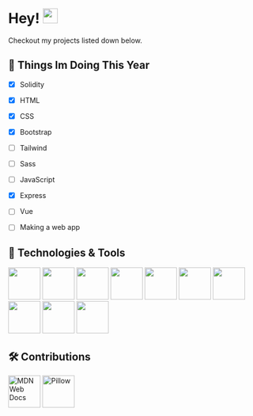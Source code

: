# Hey! <img src="https://raw.githubusercontent.com/millionhz/millionhz/master/gallery/wave.gif" width="30px">

Checkout my projects listed down below.

## 📝 Things Im Doing This Year

- [X] Solidity
- [X] HTML
- [X] CSS
- [X] Bootstrap
- [ ] Tailwind
- [ ] Sass
- [ ] JavaScript
- [X] Express
- [ ] Vue
- [ ] Making a web app


## 🧰 Technologies & Tools

<img src="https://cdn.jsdelivr.net/gh/devicons/devicon/icons/python/python-original.svg" width="65px"> <img src="https://cdn.jsdelivr.net/gh/devicons/devicon/icons/cplusplus/cplusplus-original.svg" width="65px">
<img src="https://cdn.jsdelivr.net/gh/devicons/devicon/icons/javascript/javascript-original.svg" width="65px" /> <img src="https://cdn.jsdelivr.net/gh/devicons/devicon/icons/solidity/solidity-original.svg" width="65px" fill="white"/> <img src="https://cdn.jsdelivr.net/gh/devicons/devicon/icons/html5/html5-original.svg" width="65px"/>
<img src="https://cdn.jsdelivr.net/gh/devicons/devicon/icons/css3/css3-original.svg" width="65px"/> <img src="https://cdn.jsdelivr.net/gh/devicons/devicon/icons/bootstrap/bootstrap-original.svg" width="65px"/> <img src="https://cdn.jsdelivr.net/gh/devicons/devicon/icons/dart/dart-original.svg" width="65px"/> <img src="https://cdn.jsdelivr.net/gh/devicons/devicon/icons/flutter/flutter-original.svg" width="65px" /> <img src="https://cdn.jsdelivr.net/gh/devicons/devicon/icons/matlab/matlab-original.svg" width="65px"/>


## 🛠️ Contributions

<a href="https://github.com/mdn" ><img src="https://avatars.githubusercontent.com/u/7565578?s=200&v=4" width="65px" alt="MDN Web Docs"/></a> <a href="https://github.com/python-pillow/Pillow"><img src="https://raw.githubusercontent.com/python-pillow/pillow-logo/main/pillow-logo-248x250.png" width="65px" alt="Pillow"></a>